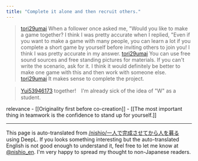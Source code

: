 ```yaml
---
title: "Complete it alone and then recruit others."
---
```


> [tori29umai](https://twitter.com/tori29umai/status/1681455153256497161) When a follower once asked me, "Would you like to make a game together? I think I was pretty accurate when I replied, "Even if you want to make a game with many people, you can learn a lot if you complete a short game by yourself before inviting others to join you! I think I was pretty accurate in my answer.
> [tori29umai](https://twitter.com/tori29umai/status/1681455525521948680) You can use free sound sources and free standing pictures for materials. If you can't write the scenario, ask for it.
>  I think it would definitely be better to make one game with this and then work with someone else.
> [tori29umai](https://twitter.com/tori29umai/status/1681457130312978432) It makes sense to complete the project.

> [Yui53946173](https://twitter.com/Yui53946173/status/1681597664851562496) together!　I'm already sick of the idea of "W" as a student.

relevance
    - [[Originality first before co-creation]]
    - [[The most important thing in teamwork is the confidence to stand up for yourself.]]

---
This page is auto-translated from [/nishio/一人で完成させてから人を募る](https://scrapbox.io/nishio/一人で完成させてから人を募る) using DeepL. If you looks something interesting but the auto-translated English is not good enough to understand it, feel free to let me know at [@nishio_en](https://twitter.com/nishio_en). I'm very happy to spread my thought to non-Japanese readers.